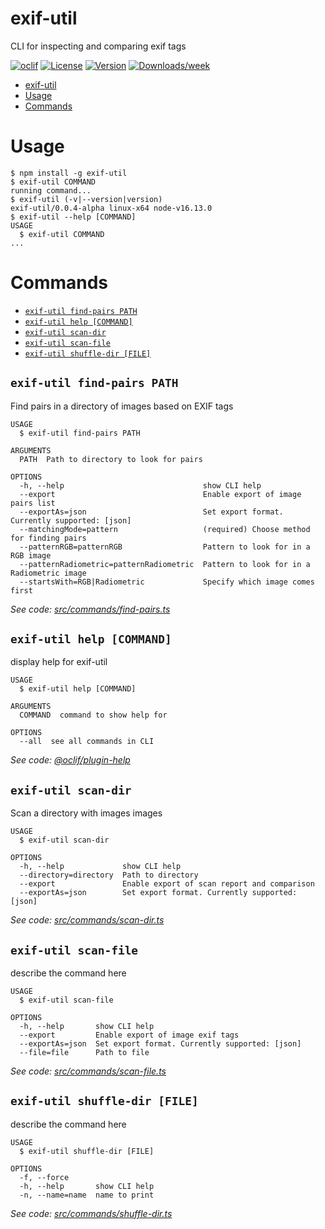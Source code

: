 # exif-util

CLI for inspecting and comparing exif tags

[![oclif](https://img.shields.io/badge/cli-oclif-brightgreen.svg)](https://oclif.io)
[![License](https://img.shields.io/npm/l/exif-util.svg)](https://npmjs.org/package/exif-util)
[![Version](https://img.shields.io/npm/v/exif-util.svg)](https://npmjs.org/package/exif-util)
[![Downloads/week](https://img.shields.io/npm/dw/exif-util.svg)](https://npmjs.org/package/exif-util)

<!-- toc -->
* [exif-util](#exif-util)
* [Usage](#usage)
* [Commands](#commands)
<!-- tocstop -->

# Usage

<!-- usage -->
```sh-session
$ npm install -g exif-util
$ exif-util COMMAND
running command...
$ exif-util (-v|--version|version)
exif-util/0.0.4-alpha linux-x64 node-v16.13.0
$ exif-util --help [COMMAND]
USAGE
  $ exif-util COMMAND
...
```
<!-- usagestop -->

# Commands

<!-- commands -->
* [`exif-util find-pairs PATH`](#exif-util-find-pairs-path)
* [`exif-util help [COMMAND]`](#exif-util-help-command)
* [`exif-util scan-dir`](#exif-util-scan-dir)
* [`exif-util scan-file`](#exif-util-scan-file)
* [`exif-util shuffle-dir [FILE]`](#exif-util-shuffle-dir-file)

## `exif-util find-pairs PATH`

Find pairs in a directory of images based on EXIF tags

```
USAGE
  $ exif-util find-pairs PATH

ARGUMENTS
  PATH  Path to directory to look for pairs

OPTIONS
  -h, --help                               show CLI help
  --export                                 Enable export of image pairs list
  --exportAs=json                          Set export format. Currently supported: [json]
  --matchingMode=pattern                   (required) Choose method for finding pairs
  --patternRGB=patternRGB                  Pattern to look for in a RGB image
  --patternRadiometric=patternRadiometric  Pattern to look for in a Radiometric image
  --startsWith=RGB|Radiometric             Specify which image comes first
```

_See code: [src/commands/find-pairs.ts](https://github.com/kbd-overlord/exif-util/blob/v0.0.4-alpha/src/commands/find-pairs.ts)_

## `exif-util help [COMMAND]`

display help for exif-util

```
USAGE
  $ exif-util help [COMMAND]

ARGUMENTS
  COMMAND  command to show help for

OPTIONS
  --all  see all commands in CLI
```

_See code: [@oclif/plugin-help](https://github.com/oclif/plugin-help/blob/v3.2.12/src/commands/help.ts)_

## `exif-util scan-dir`

Scan a directory with images images

```
USAGE
  $ exif-util scan-dir

OPTIONS
  -h, --help             show CLI help
  --directory=directory  Path to directory
  --export               Enable export of scan report and comparison
  --exportAs=json        Set export format. Currently supported: [json]
```

_See code: [src/commands/scan-dir.ts](https://github.com/kbd-overlord/exif-util/blob/v0.0.4-alpha/src/commands/scan-dir.ts)_

## `exif-util scan-file`

describe the command here

```
USAGE
  $ exif-util scan-file

OPTIONS
  -h, --help       show CLI help
  --export         Enable export of image exif tags
  --exportAs=json  Set export format. Currently supported: [json]
  --file=file      Path to file
```

_See code: [src/commands/scan-file.ts](https://github.com/kbd-overlord/exif-util/blob/v0.0.4-alpha/src/commands/scan-file.ts)_

## `exif-util shuffle-dir [FILE]`

describe the command here

```
USAGE
  $ exif-util shuffle-dir [FILE]

OPTIONS
  -f, --force
  -h, --help       show CLI help
  -n, --name=name  name to print
```

_See code: [src/commands/shuffle-dir.ts](https://github.com/kbd-overlord/exif-util/blob/v0.0.4-alpha/src/commands/shuffle-dir.ts)_
<!-- commandsstop -->
